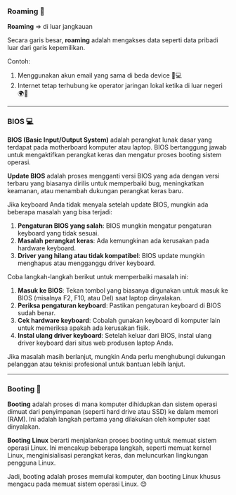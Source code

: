 ### Roaming 📡

**Roaming** => di luar jangkauan

Secara garis besar, **roaming** adalah mengakses data seperti data pribadi luar dari garis kepemilikan.

Contoh:
1. Menggunakan akun email yang sama di beda device 📱💻
2. Internet tetap terhubung ke operator jaringan lokal ketika di luar negeri 🌍📶

---

### BIOS 💻

**BIOS (Basic Input/Output System)** adalah perangkat lunak dasar yang terdapat pada motherboard komputer atau laptop. BIOS bertanggung jawab untuk mengaktifkan perangkat keras dan mengatur proses booting sistem operasi.

**Update BIOS** adalah proses mengganti versi BIOS yang ada dengan versi terbaru yang biasanya dirilis untuk memperbaiki bug, meningkatkan keamanan, atau menambah dukungan perangkat keras baru.

Jika keyboard Anda tidak menyala setelah update BIOS, mungkin ada beberapa masalah yang bisa terjadi:
1. **Pengaturan BIOS yang salah**: BIOS mungkin mengatur pengaturan keyboard yang tidak sesuai.
2. **Masalah perangkat keras**: Ada kemungkinan ada kerusakan pada hardware keyboard.
3. **Driver yang hilang atau tidak kompatibel**: BIOS update mungkin menghapus atau mengganggu driver keyboard.

Coba langkah-langkah berikut untuk memperbaiki masalah ini:
1. **Masuk ke BIOS**: Tekan tombol yang biasanya digunakan untuk masuk ke BIOS (misalnya F2, F10, atau Del) saat laptop dinyalakan.
2. **Periksa pengaturan keyboard**: Pastikan pengaturan keyboard di BIOS sudah benar.
3. **Cek hardware keyboard**: Cobalah gunakan keyboard di komputer lain untuk memeriksa apakah ada kerusakan fisik.
4. **Instal ulang driver keyboard**: Setelah keluar dari BIOS, instal ulang driver keyboard dari situs web produsen laptop Anda.

Jika masalah masih berlanjut, mungkin Anda perlu menghubungi dukungan pelanggan atau teknisi profesional untuk bantuan lebih lanjut.

---

### Booting 🚀

**Booting** adalah proses di mana komputer dihidupkan dan sistem operasi dimuat dari penyimpanan (seperti hard drive atau SSD) ke dalam memori (RAM). Ini adalah langkah pertama yang dilakukan oleh komputer saat dinyalakan.

**Booting Linux** berarti menjalankan proses booting untuk memuat sistem operasi Linux. Ini mencakup beberapa langkah, seperti memuat kernel Linux, menginisialisasi perangkat keras, dan meluncurkan lingkungan pengguna Linux.

Jadi, booting adalah proses memulai komputer, dan booting Linux khusus mengacu pada memuat sistem operasi Linux. 😊
